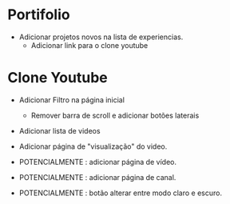 
# Portifolio

- Adicionar projetos novos na lista de experiencias.
  - Adicionar link para o clone youtube

# Clone Youtube

- Adicionar Filtro na página inicial
  - Remover barra de scroll e adicionar botões laterais
- Adicionar lista de videos

- Adicionar página de "visualização" do video.

- POTENCIALMENTE : adicionar página de vídeo.
- POTENCIALMENTE : adicionar página de canal.
- POTENCIALMENTE : botão alterar entre modo claro e escuro.